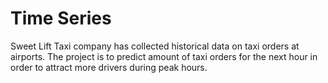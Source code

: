 # Time Series
Sweet Lift Taxi company has collected historical data on taxi orders at airports. 
The project is to predict amount of taxi orders for the next hour in order to attract more drivers during peak hours.
